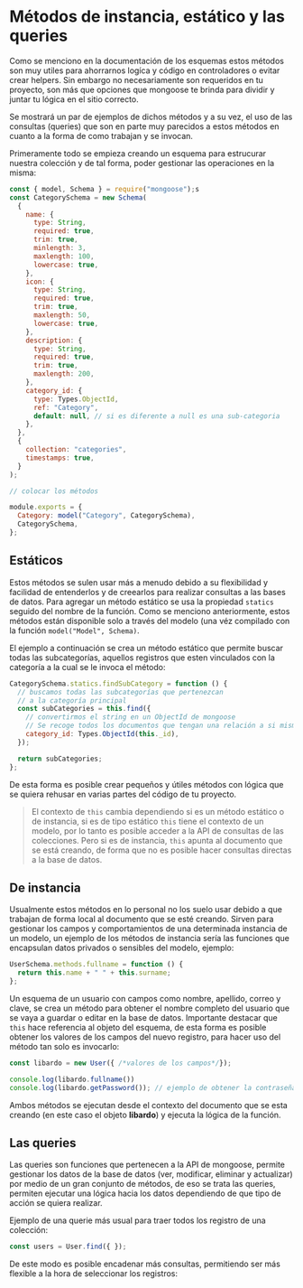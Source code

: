 # Métodos de instancia, estático y las queries

Como se menciono en la documentación de los esquemas estos métodos son muy utiles para ahorrarnos logíca y código en controladores o evitar crear helpers. Sin embargo no necesariamente son requeridos en tu proyecto, son más que opciones que mongoose te brinda para dividir y juntar tu lógica en el sitio correcto.

Se mostrará un par de ejemplos de dichos métodos y a su vez, el uso de las consultas (queries) que son en parte muy parecidos a estos métodos en cuanto a la forma de como trabajan y se invocan.

Primeramente todo se empieza creando un esquema para estrucurar nuestra colección y de tal forma, poder gestionar las operaciones en la misma:

```javascript
const { model, Schema } = require("mongoose");s
const CategorySchema = new Schema(
  {
    name: {
      type: String,
      required: true,
      trim: true,
      minlength: 3,
      maxlength: 100,
      lowercase: true,
    },
    icon: {
      type: String,
      required: true,
      trim: true,
      maxlength: 50,
      lowercase: true,
    },
    description: {
      type: String,
      required: true,
      trim: true,
      maxlength: 200,
    },
    category_id: {
      type: Types.ObjectId,
      ref: "Category",
      default: null, // si es diferente a null es una sub-categoria
    },
  },
  {
    collection: "categories",
    timestamps: true,
  }
);

// colocar los métodos

module.exports = {
  Category: model("Category", CategorySchema),
  CategorySchema,
};
```

## Estáticos

Estos métodos se sulen usar más a menudo debido a su flexibilidad y facilidad de entenderlos y de creearlos para realizar consultas a las bases de datos. Para agregar un método estático se usa la propiedad ``statics`` seguido del nombre de la función. Como se menciono anteriormente, estos métodos están disponible solo a través del modelo (una véz compilado con la función `model("Model", Schema)`.

El ejemplo a continuación se crea un método estático que permite buscar todas las subcategorías, aquellos registros que esten vinculados con la categoría a la cual se le invoca el método:

```javascript
CategorySchema.statics.findSubCategory = function () {
  // buscamos todas las subcategorías que pertenezcan
  // a la categoría principal
  const subCategories = this.find({
    // convertirmos el string en un ObjectId de mongoose
    // Se recoge todos los documentos que tengan una relación a si misma
    category_id: Types.ObjectId(this._id),
  });

  return subCategories;
};
```

De esta forma es posible crear pequeños y útiles métodos con lógica que se quiera rehusar en varias partes del código de tu proyecto.

> El contexto de `this` cambia dependiendo si es un método estático o de instancia, si es de tipo estático `this` tiene el contexto de un modelo, por lo tanto es posible acceder a la API de consultas de las colecciones. Pero si es de instancia, `this` apunta al documento que se está creando, de forma que no es posible hacer consultas directas a la base de datos.

## De instancia

Usualmente estos métodos en lo personal no los suelo usar debido a que trabajan de forma local al documento que se esté creando. Sirven para gestionar los campos y comportamientos de una determinada instancia de un modelo, un ejemplo de los métodos de instancia sería las funciones que encapsulan datos privados o sensibles del modelo, ejemplo:

```javascript
UserSchema.methods.fullname = function () {
  return this.name + " " + this.surname;
};
```

Un esquema de un usuario con campos como nombre, apellido, correo y clave, se crea un método para obtener el nombre completo del usuario que se vaya a guardar o editar en la base de datos. Importante destacar que `this` hace referencia al objeto del esquema, de esta forma es posible obtener los valores de los campos del nuevo registro, para hacer uso del método tan solo es invocarlo:

```javascript
const libardo = new User({ /*valores de los campos*/});

console.log(libardo.fullname())
console.log(libardo.getPassword()); // ejemplo de obtener la contraseña
```

Ambos métodos se ejecutan desde el contexto del documento que se esta creando (en este caso el objeto **libardo**) y ejecuta la lógica de la función.



## Las queries

Las queries son funciones que pertenecen a la API de mongoose, permite gestionar los datos de la base de datos (ver, modificar, eliminar y actualizar) por medio de un gran conjunto de métodos, de eso se trata las queries, permiten ejecutar una lógica hacia los datos dependiendo de que tipo de acción se quiera realizar.

Ejemplo de una querie más usual para traer todos los registro de una colección:

```javascript
const users = User.find({ });
```

De este modo es posible encadenar más consultas, permitiendo ser más flexible a la hora de seleccionar los registros:
